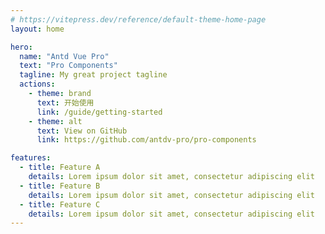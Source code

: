 ```yaml
---
# https://vitepress.dev/reference/default-theme-home-page
layout: home

hero:
  name: "Antd Vue Pro"
  text: "Pro Components"
  tagline: My great project tagline
  actions:
    - theme: brand
      text: 开始使用
      link: /guide/getting-started
    - theme: alt
      text: View on GitHub
      link: https://github.com/antdv-pro/pro-components

features:
  - title: Feature A
    details: Lorem ipsum dolor sit amet, consectetur adipiscing elit
  - title: Feature B
    details: Lorem ipsum dolor sit amet, consectetur adipiscing elit
  - title: Feature C
    details: Lorem ipsum dolor sit amet, consectetur adipiscing elit
---
```



